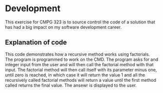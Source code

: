 # Development
This exercise for CMPG 323 is to source control the code of a solution that has had a big impact on my software development career.

## Explanation of code
This code demonstrates how a recursive method works using factorials. The program is programmed to work on the CMD. The program asks for and integer input from the user and will then call the factorial method with that input. The factorial method will then call itself with its parameter minus one, until zero is reached, in which case it will return the value 1 and all the recursively called factorial methods will return a value until the first method called returns the final value. The ansewr is displayed to the user.

